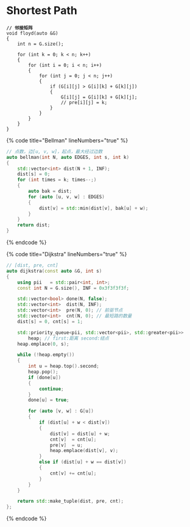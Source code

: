 # Shortest Path

<pre class="language-cpp" data-title="Floyd" data-line-numbers><code class="lang-cpp"><strong>// 邻接矩阵
</strong>void floyd(auto &#x26;G)
{
    int n = G.size();

    for (int k = 0; k &#x3C; n; k++)
    {
        for (int i = 0; i &#x3C; n; i++)
        {
            for (int j = 0; j &#x3C; n; j++)
            {
                if (G[i][j] > G[i][k] + G[k][j])
                {
                    G[i][j] = G[i][k] + G[k][j];
                    // pre[i][j] = k;
                }
            }
        }
    }
}
</code></pre>

{% code title="Bellman" lineNumbers="true" %}
```cpp
// 点数，边[u, v, w]，起点，最大经过边数
auto bellman(int N, auto EDGES, int s, int k)
{
    std::vector<int> dist(N + 1, INF);
    dist[s] = 0;
    for (int times = k; times--;)
    {
        auto bak = dist;
        for (auto [u, v, w] : EDGES)
        {
            dist[v] = std::min(dist[v], bak[u] + w);
        }
    }
    return dist;
}
```
{% endcode %}

{% code title="Dijkstra" lineNumbers="true" %}
```cpp
// [dist, pre, cnt]
auto dijkstra(const auto &G, int s)
{
    using pii   = std::pair<int, int>;
    const int N = G.size(), INF = 0x3f3f3f3f;

    std::vector<bool> done(N, false);
    std::vector<int>  dist(N, INF);
    std::vector<int>  pre(N, 0); // 前驱节点
    std::vector<int>  cnt(N, 0); // 最短路的数量
    dist[s] = 0, cnt[s] = 1;

    std::priority_queue<pii, std::vector<pii>, std::greater<pii>>
        heap; // first:距离 second:结点
    heap.emplace(0, s);

    while (!heap.empty())
    {
        int u = heap.top().second;
        heap.pop();
        if (done[u])
        {
            continue;
        }
        done[u] = true;

        for (auto [v, w] : G[u])
        {
            if (dist[u] + w < dist[v])
            {
                dist[v] = dist[u] + w;
                cnt[v]  = cnt[u];
                pre[v]  = u;
                heap.emplace(dist[v], v);
            }
            else if (dist[u] + w == dist[v])
            {
                cnt[v] += cnt[u];
            }
        }
    }

    return std::make_tuple(dist, pre, cnt);
};
```
{% endcode %}
